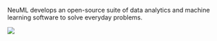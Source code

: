 NeuML develops an open-source suite of data analytics and machine learning software to solve everyday problems.

![](https://raw.githubusercontent.com/neuml/txtai/master/apps.jpg")
